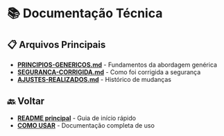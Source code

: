 # 📚 Documentação Técnica

## 📋 Arquivos Principais

- **[PRINCIPIOS-GENERICOS.md](PRINCIPIOS-GENERICOS.md)** - Fundamentos da abordagem genérica
- **[SEGURANCA-CORRIGIDA.md](SEGURANCA-CORRIGIDA.md)** - Como foi corrigida a segurança
- **[AJUSTES-REALIZADOS.md](AJUSTES-REALIZADOS.md)** - Histórico de mudanças

## 🔙 Voltar

- **[README principal](../README.md)** - Guia de início rápido
- **[COMO USAR](../REPLICAR-EM-PROJETOS.md)** - Documentação completa de uso

